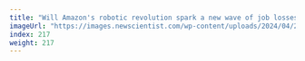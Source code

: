 ```yaml
---
title: "Will Amazon's robotic revolution spark a new wave of job losses?"
imageUrl: "https://images.newscientist.com/wp-content/uploads/2024/04/23134758/SEI_200991789.jpg?width=788"
index: 217
weight: 217
---
```

